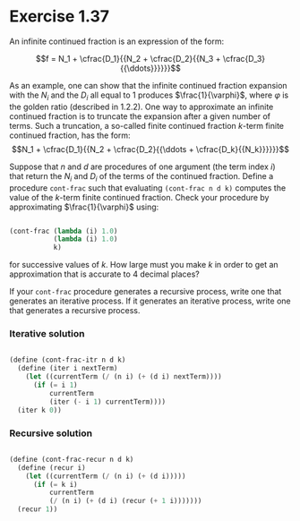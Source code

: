 # Exercise 1.37
An infinite continued fraction is an expression of the form:

$$f = N_1 + \cfrac{D_1}{{N_2 + \cfrac{D_2}{{N_3 + \cfrac{D_3}{{\ddots}}}}}}$$

As an example, one can show that the infinite continued fraction expansion with the $N_i$ and the $D_i$ all equal to 1 produces $\frac{1}{\varphi}$, where $\varphi$ is the golden ratio (described in 1.2.2). One way to approximate an infinite continued fraction is to truncate the expansion after a given number of terms. Such a truncation, a so-called finite continued fraction $k$-term finite continued fraction, has the form:
$$N_1 + \cfrac{D_1}{{N_2 + \cfrac{D_2}{{\ddots + \cfrac{D_k}{{N_k}}}}}}$$

Suppose that $n$ and $d$ are procedures of one argument (the term index $i$) that return the $N_i$ and $D_i$ of the terms of the continued fraction. Define a procedure `cont-frac` such that evaluating `(cont-frac n d k)` computes the value of the $k$-term finite continued fraction. Check your procedure by approximating $\frac{1}{\varphi}$ using:

```scheme 

(cont-frac (lambda (i) 1.0)
           (lambda (i) 1.0)
           k)
```

for successive values of $k$. How large must you make $k$ in order to get an approximation that is accurate to 4 decimal places?

If your `cont-frac` procedure generates a recursive process, write one that generates an iterative process. If it generates an iterative process, write one that generates a recursive process.

### Iterative solution
```scheme

(define (cont-frac-itr n d k)
  (define (iter i nextTerm)
    (let ((currentTerm (/ (n i) (+ (d i) nextTerm))))
      (if (= i 1)
          currentTerm
          (iter (- i 1) currentTerm))))
  (iter k 0))

```

### Recursive solution
```scheme

(define (cont-frac-recur n d k)
  (define (recur i)
    (let ((currentTerm (/ (n i) (+ (d i)))))
      (if (= k i)
          currentTerm
          (/ (n i) (+ (d i) (recur (+ 1 i)))))))
  (recur 1))


```